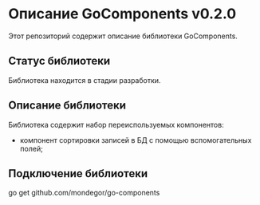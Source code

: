 # Описание GoComponents v0.2.0
Этот репозиторий содержит описание библиотеки GoComponents.

## Статус библиотеки
Библиотека находится в стадии разработки.

## Описание библиотеки
Библиотека содержит набор переиспользуемых компонентов:
- компонент сортировки записей в БД с помощью вспомогательных полей;

## Подключение библиотеки
go get github.com/mondegor/go-components